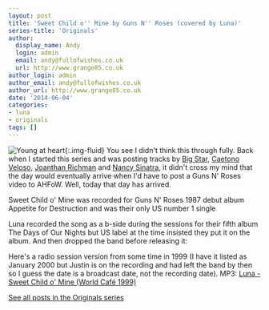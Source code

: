 ```yaml
---
layout: post
title: 'Sweet Child o'' Mine by Guns N'' Roses (covered by Luna)'
series-title: 'Originals'
author:
  display_name: Andy
  login: admin
  email: andy@fullofwishes.co.uk
  url: http://www.grange85.co.uk
author_login: admin
author_email: andy@fullofwishes.co.uk
author_url: http://www.grange85.co.uk
date: '2014-06-04'
categories:
- luna
- originals
tags: []
---
```

![Young at heart](https://farm5.staticflickr.com/4010/4605085808_3212f5052d_z.jpg){:.img-fluid} You see I didn't think this through fully. Back when I started this series and was posting tracks by [Big Star](/2013/03/06/originals-blue-moon-by-big-star-covered-by-damon-naomi/), [Caetono Veloso](/2013/02/07/originals-araca-azul-by-caetano-veloso-covered-by-damon-naomi/), [Joanthan Richman](/2013/02/20/originals-back-in-your-life-by-jonathan-richman-covered-by-galaxie-500/) and [Nancy Sinatra](/2013/03/27/originals-by-the-way-i-still-love-you-by-nancy-sinatra-covered-by-cagney-and-lacee/), it didn't cross my mind that the day would eventually arrive when I'd have to post a Guns N' Roses video to AHFoW. Well, today that day has arrived.

Sweet Child o' Mine was recorded for Guns N' Roses 1987 debut album Appetite for Destruction and was their only US number 1 single

Luna recorded the song as a b-side during the sessions for their fifth album The Days of Our Nights but US label at the time insisted they put it on the album. And then dropped the band before releasing it:

Here's a radio session version from some time in 1999 (I have it listed as January 2000 but Justin is on the recording and had left the band by then so I guess the date is a broadcast date, not the recording date). MP3: [Luna - Sweet Child o' Mine (World Café 1999)](https://media.fullofwishes.co.uk/02-luna/audio/luna-sweet-child-world-cafe-1999.mp3)

[See all posts in the Originals series](/category/originals/)

